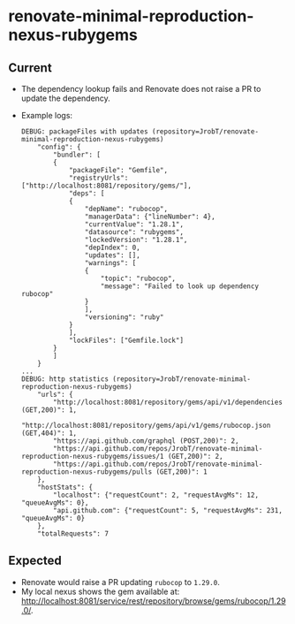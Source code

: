 # renovate-minimal-reproduction-nexus-rubygems

## Current

- The dependency lookup fails and Renovate does not raise a PR to update the dependency.
- Example logs:

    ```shell
    DEBUG: packageFiles with updates (repository=JrobT/renovate-minimal-reproduction-nexus-rubygems)
        "config": {
            "bundler": [
            {
                "packageFile": "Gemfile",
                "registryUrls": ["http://localhost:8081/repository/gems/"],
                "deps": [
                {
                    "depName": "rubocop",
                    "managerData": {"lineNumber": 4},
                    "currentValue": "1.28.1",
                    "datasource": "rubygems",
                    "lockedVersion": "1.28.1",
                    "depIndex": 0,
                    "updates": [],
                    "warnings": [
                    {
                        "topic": "rubocop",
                        "message": "Failed to look up dependency rubocop"
                    }
                    ],
                    "versioning": "ruby"
                }
                ],
                "lockFiles": ["Gemfile.lock"]
            }
            ]
        }
    ...
    DEBUG: http statistics (repository=JrobT/renovate-minimal-reproduction-nexus-rubygems)
        "urls": {
            "http://localhost:8081/repository/gems/api/v1/dependencies (GET,200)": 1,
            "http://localhost:8081/repository/gems/api/v1/gems/rubocop.json (GET,404)": 1,
            "https://api.github.com/graphql (POST,200)": 2,
            "https://api.github.com/repos/JrobT/renovate-minimal-reproduction-nexus-rubygems/issues/1 (GET,200)": 2,
            "https://api.github.com/repos/JrobT/renovate-minimal-reproduction-nexus-rubygems/pulls (GET,200)": 1
        },
        "hostStats": {
            "localhost": {"requestCount": 2, "requestAvgMs": 12, "queueAvgMs": 0},
            "api.github.com": {"requestCount": 5, "requestAvgMs": 231, "queueAvgMs": 0}
        },
        "totalRequests": 7
    ```

## Expected

- Renovate would raise a PR updating `rubocop` to `1.29.0`.
- My local nexus shows the gem available at: <http://localhost:8081/service/rest/repository/browse/gems/rubocop/1.29.0/>.
